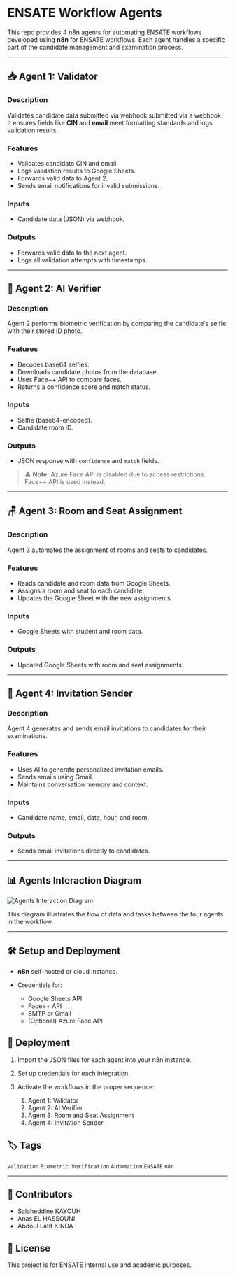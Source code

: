 # ENSATE Workflow Agents

This repo provides 4 n8n agents for automating ENSATE workflows developed using **n8n** for ENSATE workflows. Each agent handles a specific part of the candidate management and examination process.

---

## 📥 Agent 1: Validator

### Description

Validates candidate data submitted via webhook submitted via a webhook. It ensures fields like **CIN** and **email** meet formatting standards and logs validation results.

### Features

* Validates candidate CIN and email.
* Logs validation results to Google Sheets.
* Forwards valid data to Agent 2.
* Sends email notifications for invalid submissions.

### Inputs

* Candidate data (JSON) via webhook.

### Outputs

* Forwards valid data to the next agent.
* Logs all validation attempts with timestamps.

---

## 🧠 Agent 2: AI Verifier

### Description

Agent 2 performs biometric verification by comparing the candidate's selfie with their stored ID photo.

### Features

* Decodes base64 selfies.
* Downloads candidate photos from the database.
* Uses Face++ API to compare faces.
* Returns a confidence score and match status.

### Inputs

* Selfie (base64-encoded).
* Candidate room ID.

### Outputs

* JSON response with `confidence` and `match` fields.

> ⚠ **Note:** Azure Face API is disabled due to access restrictions. Face++ API is used instead.

---

## 🪑 Agent 3: Room and Seat Assignment

### Description

Agent 3 automates the assignment of rooms and seats to candidates.

### Features

* Reads candidate and room data from Google Sheets.
* Assigns a room and seat to each candidate.
* Updates the Google Sheet with the new assignments.

### Inputs

* Google Sheets with student and room data.

### Outputs

* Updated Google Sheets with room and seat assignments.

---

## 📧 Agent 4: Invitation Sender

### Description

Agent 4 generates and sends email invitations to candidates for their examinations.

### Features

* Uses AI to generate personalized invitation emails.
* Sends emails using Gmail.
* Maintains conversation memory and context.

### Inputs

* Candidate name, email, date, hour, and room.

### Outputs

* Sends email invitations directly to candidates.

---

## 📊 Agents Interaction Diagram

![Agents Interaction Diagram](A_flowchart_diagram_illustrates_four_interconnecte.png)

This diagram illustrates the flow of data and tasks between the four agents in the workflow.

---

## 🛠 Setup and Deployment

* **n8n** self-hosted or cloud instance.
* Credentials for:

  * Google Sheets API
  * Face++ API
  * SMTP or Gmail
  * (Optional) Azure Face API

## 🚀 Deployment

1. Import the JSON files for each agent into your n8n instance.
2. Set up credentials for each integration.
3. Activate the workflows in the proper sequence:

   1. Agent 1: Validator
   2. Agent 2: AI Verifier
   3. Agent 3: Room and Seat Assignment
   4. Agent 4: Invitation Sender

## 🏷 Tags

`Validation` `Biometric Verification` `Automation` `ENSATE` `n8n`

---

## 👥 Contributors

* Salaheddine KAYOUH
* Anas EL HASSOUNI
* Abdoul Latif KINDA

## 📄 License

This project is for ENSATE internal use and academic purposes.
